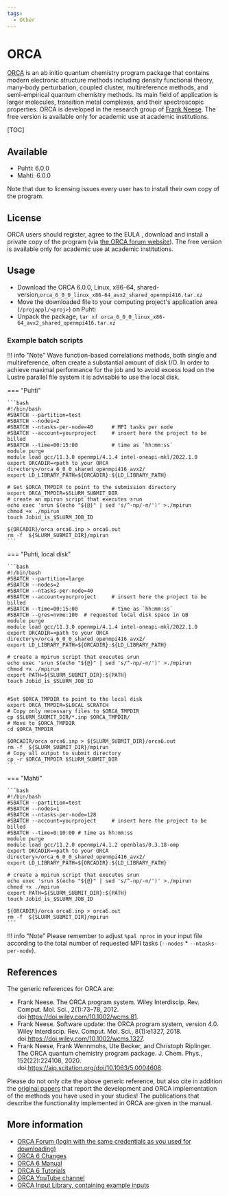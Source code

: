 ```yaml
---
tags:
  - Other
---
```


# ORCA

[ORCA](https://orcaforum.kofo.mpg.de/app.php/portal) is an ab initio quantum chemistry
program package that contains modern electronic structure methods including density functional
theory, many-body perturbation, coupled cluster, multireference methods, and semi-empirical
quantum chemistry methods. Its main field of application is larger molecules, transition metal
complexes, and their spectroscopic properties. ORCA is developed in the research group of
[Frank Neese](https://en.wikipedia.org/wiki/Frank_Neese). The free version is available only
for academic use at academic institutions.

[TOC]

## Available

- Puhti: 6.0.0
- Mahti: 6.0.0

Note that due to licensing issues every user has to install their own copy of the program.

## License

ORCA users should register, agree to the EULA , download and install a private copy of the program
(via [the ORCA forum website](https://orcaforum.kofo.mpg.de/app.php/portal)). The free version is
available only for academic use at academic institutions.

## Usage

- Download the ORCA 6.0.0, Linux, x86-64, shared-version,`orca_6_0_0_linux_x86-64_avx2_shared_openmpi416.tar.xz`
- Move the downloaded file to your computing project's application area (`/projappl/<proj>`) on Puhti
- Unpack the package, `tar xf orca_6_0_0_linux_x86-64_avx2_shared_openmpi416.tar.xz`

### Example batch scripts

!!! info "Note"
    Wave function-based correlations methods, both single and multireference, often create a
    substantial amount of disk I/O. In order to achieve maximal performance for the job and to
    avoid excess load on the Lustre parallel file system it is advisable to use the local disk.

=== "Puhti"

    ```bash
    #!/bin/bash
    #SBATCH --partition=test
    #SBATCH --nodes=2
    #SBATCH --ntasks-per-node=40      # MPI tasks per node
    #SBATCH --account=yourproject     # insert here the project to be billed 
    #SBATCH --time=00:15:00           # time as `hh:mm:ss`
    module purge
    module load gcc/11.3.0 openmpi/4.1.4 intel-oneapi-mkl/2022.1.0
    export ORCADIR=<path to your ORCA directory>/orca_6_0_0_shared_openmpi416_avx2/
    export LD_LIBRARY_PATH=${ORCADIR}:${LD_LIBRARY_PATH}

    # Set $ORCA_TMPDIR to point to the submission directory
    export ORCA_TMPDIR=$SLURM_SUBMIT_DIR
    # create an mpirun script that executes srun
    echo exec 'srun $(echo "${@}" | sed 's/^-np/-n/')' >./mpirun
    chmod +x ./mpirun
    touch Jobid_is_$SLURM_JOB_ID 

    ${ORCADIR}/orca orca6.inp > orca6.out
    rm -f  ${SLURM_SUBMIT_DIR}/mpirun
    ```

=== "Puhti, local disk"

    ```bash
    #!/bin/bash
    #SBATCH --partition=large
    #SBATCH --nodes=2
    #SBATCH --ntasks-per-node=40
    #SBATCH --account=yourproject     # insert here the project to be billed
    #SBATCH --time=00:15:00           # time as `hh:mm:ss`
    #SBATCH --gres=nvme:100  # requested local disk space in GB
    module purge
    module load gcc/11.3.0 openmpi/4.1.4 intel-oneapi-mkl/2022.1.0
    export ORCADIR=<path to your ORCA directory>/orca_6_0_0_shared_openmpi416_avx2/
    export LD_LIBRARY_PATH=${ORCADIR}:${LD_LIBRARY_PATH}

    # create a mpirun script that executes srun
    echo exec 'srun $(echo "${@}" | sed 's/^-np/-n/')' >./mpirun
    chmod +x ./mpirun
    export PATH=${SLURM_SUBMIT_DIR}:${PATH}
    touch Jobid_is_$SLURM_JOB_ID 


    #Set $ORCA_TMPDIR to point to the local disk
    export ORCA_TMPDIR=$LOCAL_SCRATCH
    # Copy only necessary files to $ORCA_TMPDIR
    cp $SLURM_SUBMIT_DIR/*.inp $ORCA_TMPDIR/
    # Move to $ORCA_TMPDIR
    cd $ORCA_TMPDIR

    $ORCADIR/orca orca6.inp > ${SLURM_SUBMIT_DIR}/orca6.out
    rm -f  ${SLURM_SUBMIT_DIR}/mpirun
    # Copy all output to submit directory
    cp -r $ORCA_TMPDIR $SLURM_SUBMIT_DIR
    ```

=== "Mahti"

    ```bash
    #!/bin/bash
    #SBATCH --partition=test
    #SBATCH --nodes=1
    #SBATCH --ntasks-per-node=128
    #SBATCH --account=yourproject     # insert here the project to be billed
    #SBATCH --time=0:10:00 # time as hh:mm:ss
    module purge
    module load gcc/11.2.0 openmpi/4.1.2 openblas/0.3.18-omp
    export ORCADIR=<path to your ORCA directory>/orca_6_0_0_shared_openmpi416_avx2/
    export LD_LIBRARY_PATH=${ORCADIR}:${LD_LIBRARY_PATH}

    # create a mpirun script that executes srun
    echo exec 'srun $(echo "${@}" | sed 's/^-np/-n/')' >./mpirun
    chmod +x ./mpirun
    export PATH=${SLURM_SUBMIT_DIR}:${PATH}
    touch Jobid_is_$SLURM_JOB_ID

    ${ORCADIR}/orca orca6.inp > orca6.out
    rm -f  ${SLURM_SUBMIT_DIR}/mpirun
    ```

!!! info "Note"
    Please remember to adjust `%pal nproc` in your input file according to the total number of
    requested MPI tasks (`--nodes` * `--ntasks-per-node`).

## References

The generic references for ORCA are:

- Frank Neese. The ORCA program system. Wiley Interdiscip. Rev. Comput. Mol. Sci., 2(1):73–78, 2012. doi:<https://doi.wiley.com/10.1002/wcms.81>.
- Frank Neese. Software update: the ORCA program system, version 4.0. Wiley Interdiscip. Rev. Comput. Mol. Sci., 8(1):e1327, 2018. doi:<https://doi.wiley.com/10.1002/wcms.1327>.
- Frank Neese, Frank Wennmohs, Ute Becker, and Christoph Riplinger. The ORCA quantum chemistry program package. J. Chem. Phys., 152(22):224108, 2020. doi:<https://aip.scitation.org/doi/10.1063/5.0004608>.

Please do not only cite the above generic reference, but also cite in addition the
[original papers](https://www.faccts.de/docs/orca/6.0/manual/contents/public.html)
that report the development and ORCA implementation of the methods you have used in
your studies! The publications that describe the functionality implemented in ORCA are
given in the manual.

## More information

- [ORCA Forum (login with the same credentials as you used for downloading)](https://orcaforum.kofo.mpg.de/app.php/portal)
- [ORCA 6 Changes](https://www.faccts.de/docs/orca/6.0/manual/contents/changes.html)
- [ORCA 6 Manual](https://www.faccts.de/docs/orca/6.0/manual/ )
- [ORCA 6 Tutorials](https://www.faccts.de/docs/orca/6.0/tutorials/)
- [ORCA YouTube channel](https://www.youtube.com/@orcaquantumchemistry)
- [ORCA Input Library, containing example inputs](https://sites.google.com/site/orcainputlibrary/home)
